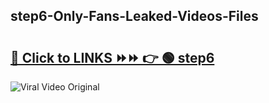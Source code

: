 
 ## step6-Only-Fans-Leaked-Videos-Files

# <h2><a href="https://mediaupload.pro?step6">🔗 Click to LINKS ⏩⏩ 👉 🟢 step6 </a></h2>

<a href="https://mediaupload.pro?step6" rel="nofollow" data-target="animated-image.originalLink"><img src="https://i.ibb.co.com/xMMVF88/686577567.gif" alt="Viral Video Original" style="max-width: 100%; display: inline-block;" data-target="animated-image.originalImage"></a>